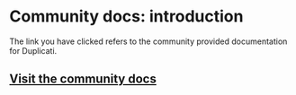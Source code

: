 # Community docs: introduction

The link you have clicked refers to the community provided documentation for Duplicati.

## [Visit the community docs](https://docs.duplicati.com/en/latest/01-introduction/)
